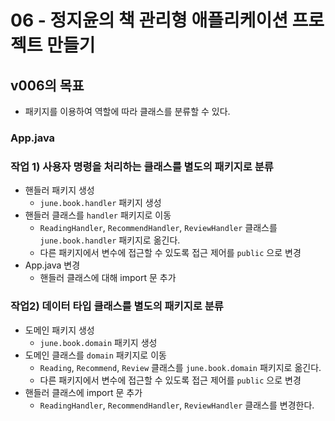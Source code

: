 # 06 - 정지윤의 책 관리형 애플리케이션 프로젝트 만들기

## v006의 목표

- 패키지를 이용하여 역할에 따라 클래스를 분류할 수 있다.

### App.java
### 작업 1) 사용자 명령을 처리하는 클래스를 별도의 패키지로 분류

- 핸들러 패키지 생성
    - `june.book.handler` 패키지 생성
- 핸들러 클래스를 `handler` 패키지로 이동
    - `ReadingHandler`, `RecommendHandler`, `ReviewHandler` 
                클래스를 `june.book.handler` 패키지로 옮긴다.
    - 다른 패키지에서 변수에 접근할 수 있도록 접근 제어를 `public` 으로 변경
- App.java 변경
    - 핸들러 클래스에 대해 import 문 추가
    
 ### 작업2) 데이터 타입 클래스를 별도의 패키지로 분류
 
 - 도메인 패키지 생성
    - `june.book.domain` 패키지 생성
- 도메인 클래스를 `domain` 패키지로 이동
    - `Reading`, `Recommend`, `Review` 클래스를 `june.book.domain` 패키지로 옮긴다.
    - 다른 패키지에서 변수에 접근할 수 있도록 접근 제어를 `public` 으로 변경
- 핸들러 클래스에 import 문 추가
    - `ReadingHandler`, `RecommendHandler`, `ReviewHandler` 클래스를 변경한다.




